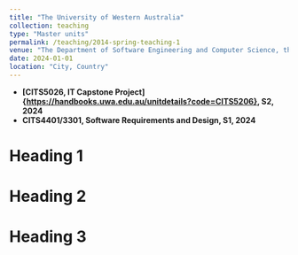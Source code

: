 ```yaml
---
title: "The University of Western Australia"
collection: teaching
type: "Master units"
permalink: /teaching/2014-spring-teaching-1
venue: "The Department of Software Engineering and Computer Science, the University of Western Australia"
date: 2024-01-01
location: "City, Country"
---
```


- **[CITS5026, IT Capstone Project]{https://handbooks.uwa.edu.au/unitdetails?code=CITS5206}, S2, 2024**
- **CITS4401/3301, Software Requirements and Design, S1, 2024**

Heading 1
======

Heading 2
======

Heading 3
======

